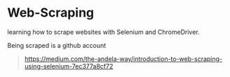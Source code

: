 # Web-Scraping

learning how to scrape websites with Selenium and ChromeDriver. 

Being scraped is a github account

> https://medium.com/the-andela-way/introduction-to-web-scraping-using-selenium-7ec377a8cf72
